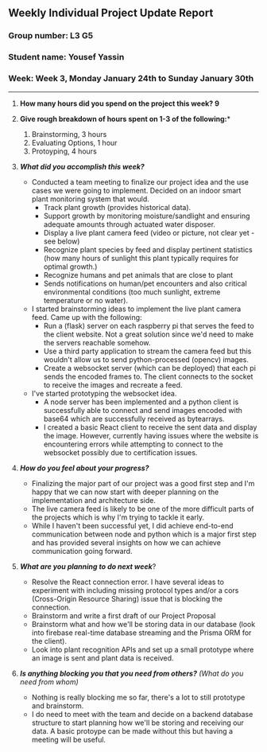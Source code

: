 ## Weekly Individual Project Update Report
### Group number: L3 **G5**
### Student name: Yousef Yassin
### Week: Week 3, Monday January 24th to Sunday January 30th
___
1. **How many hours did you spend on the project this week? 9**

2. **Give rough breakdown of hours spent on 1-3 of the following:***
   1. Brainstorming, 3 hours
   2. Evaluating Options, 1 hour
   3. Protoyping, 4 hours
   
3. ***What did you accomplish this week?***
     - Conducted a team meeting to finalize our project idea and the use cases we were going to implement. Decided on an indoor smart plant monitoring system that would.
       -  Track plant growth (provides historical data).
       -  Support growth by monitoring moisture/sandlight and ensuring adequate amounts through actuated water disposer. 
       -  Display a live plant camera feed (video or picture, not clear yet - see below)
       -  Recognize plant species by feed and display pertinent statistics (how many hours of sunlight this plant typically requires for optimal growth.)
       -  Recognize humans and pet animals that are close to plant
       -  Sends notifications on human/pet encounters and also critical environmental conditions (too much sunlight, extreme temperature or no water).
     - I started brainstorming ideas to implement the live plant camera feed. Came up with the following:
       - Run a (flask) server on each raspberry pi that serves the feed to the client website. Not a great solution since we'd need to make the servers reachable somehow.
       - Use a third party application to stream the camera feed but this wouldn't allow us to send python-processed (opencv) images.
       - Create a websocket server (which can be deployed) that each pi sends the encoded frames to. The client connects to the socket to receive the images and recreate a feed.
     - I've started prototyping the websocket idea.
       - A node server has been implemented and a python client is successfully able to connect and send images encoded with base64 which are successfully received as bytearrays.
       - I created a basic React client to receive the sent data and display the image. However, currently having issues where the website is encountering errors while attempting to connect to the websocket possibly due to certification issues.
  
4. ***How do you feel about your progress?*** 
     - Finalizing the major part of our project was a good first step and I'm happy that we can now start with deeper planning on the implementation and architecture side.
     - The live camera feed is likely to be one of the more difficult parts of the projects which is why I'm trying to tackle it early.
     - While I haven't been successful yet, I did achieve end-to-end communication between node and python which is a major first step and has provided several insights on how we can achieve communication going forward.
  
5. ***What are you planning to do next week***? 
     - Resolve the React connection error. I have several ideas to experiment with including missing protocol types and/or a cors (Cross-Origin Resource Sharing) issue that is blocking the connection. 
     - Brainstorm and write a first draft of our Project Proposal
     - Brainstorm what and how we'll be storing data in our database (look into firebase real-time database streaming and the Prisma ORM for the client).
     - Look into plant recognition APIs and set up a small prototype where an image is sent and plant data is received.
  
6. ***Is anything blocking you that you need from others?*** _(What do you need from whom)_
     - Nothing is really blocking me so far, there's a lot to still prototype and brainstorm.
     - I do need to meet with the team and decide on a backend database structure to start planning how we'll be storing and receiving our data. A basic protoype can be made without this but having a meeting will be useful.